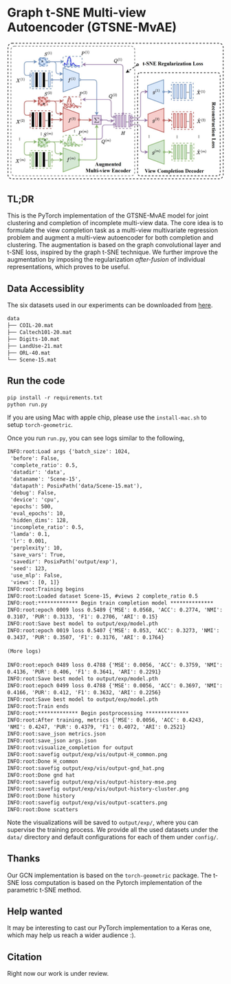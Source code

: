 # Graph t-SNE Multi-view Autoencoder (GTSNE-MvAE)

![framework](framework/framework.jpg)


## TL;DR

This is the PyTorch implementation of the GTSNE-MvAE model for joint clustering and completion of incomplete multi-view data. The core idea is to formulate the view completion task as a multi-view multivariate regression problem and augment a multi-view autoencoder for both completion and clustering. The augmentation is based on the graph convolutional layer and t-SNE loss, inspired by the graph t-SNE technique. We further improve the augmentation by imposing the regularization *after-fusion* of individual representations, which proves to be useful.

## Data Accessiblity

The six datasets used in our experiments can be downloaded from [here](https://drive.google.com/file/d/19bgnpR7C87OixQbRwI7UJH-pZzYzIEl0/view?usp=sharing).
```
data
├── COIL-20.mat
├── Caltech101-20.mat
├── Digits-10.mat
├── LandUse-21.mat
├── ORL-40.mat
└── Scene-15.mat
```

## Run the code

```
pip install -r requirements.txt
python run.py
```

If you are using Mac with apple chip, please use the `install-mac.sh` to setup `torch-geometric`.

Once you run `run.py`, you can see logs similar to the following,
```
INFO:root:Load args {'batch_size': 1024,
 'before': False,
 'complete_ratio': 0.5,
 'datadir': 'data',
 'dataname': 'Scene-15',
 'datapath': PosixPath('data/Scene-15.mat'),
 'debug': False,
 'device': 'cpu',
 'epochs': 500,
 'eval_epochs': 10,
 'hidden_dims': 128,
 'incomplete_ratio': 0.5,
 'lamda': 0.1,
 'lr': 0.001,
 'perplexity': 10,
 'save_vars': True,
 'savedir': PosixPath('output/exp'),
 'seed': 123,
 'use_mlp': False,
 'views': [0, 1]}
INFO:root:Training begins
INFO:root:Loaded dataset Scene-15, #views 2 complete_ratio 0.5
INFO:root:************* Begin train completion model **************
INFO:root:epoch 0009 loss 0.5489 {'MSE': 0.0568, 'ACC': 0.2774, 'NMI': 0.3107, 'PUR': 0.3133, 'F1': 0.2706, 'ARI': 0.15}
INFO:root:Save best model to output/exp/model.pth
INFO:root:epoch 0019 loss 0.5407 {'MSE': 0.053, 'ACC': 0.3273, 'NMI': 0.3437, 'PUR': 0.3507, 'F1': 0.3176, 'ARI': 0.1764}

(More logs)

INFO:root:epoch 0489 loss 0.4788 {'MSE': 0.0056, 'ACC': 0.3759, 'NMI': 0.4136, 'PUR': 0.406, 'F1': 0.3641, 'ARI': 0.2291}
INFO:root:Save best model to output/exp/model.pth
INFO:root:epoch 0499 loss 0.4788 {'MSE': 0.0056, 'ACC': 0.3697, 'NMI': 0.4166, 'PUR': 0.412, 'F1': 0.3632, 'ARI': 0.2256}
INFO:root:Save best model to output/exp/model.pth
INFO:root:Train ends
INFO:root:************* Begin postprocessing **************
INFO:root:After training, metrics {'MSE': 0.0056, 'ACC': 0.4243, 'NMI': 0.4247, 'PUR': 0.4379, 'F1': 0.4072, 'ARI': 0.2521}
INFO:root:save_json metrics.json
INFO:root:save_json args.json
INFO:root:visualize_completion for output
INFO:root:savefig output/exp/vis/output-H_common.png
INFO:root:Done H_common
INFO:root:savefig output/exp/vis/output-gnd_hat.png
INFO:root:Done gnd hat
INFO:root:savefig output/exp/vis/output-history-mse.png
INFO:root:savefig output/exp/vis/output-history-cluster.png
INFO:root:Done history
INFO:root:savefig output/exp/vis/output-scatters.png
INFO:root:Done scatters
```
Note the visualizations will be saved to `output/exp/`, where you can supervise the training process. We provide all the used datasets under the `data/` directory and default configurations for each of them under `config/`.


## Thanks

Our GCN implementation is based on the `torch-geometric` package. The t-SNE loss computation is based on the Pytorch implementation of the parametric t-SNE method.

## Help wanted

It may be interesting to cast our PyTorch implementation to a Keras one, which may help us reach a wider audience :).


## Citation

Right now our work is under review.
